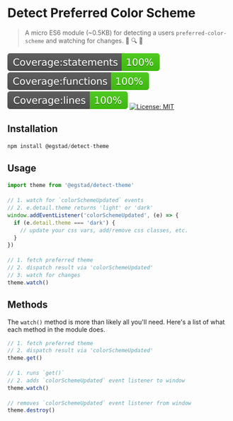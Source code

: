 # Detect Preferred Color Scheme

> A micro ES6 module (~0.5KB) for detecting a users `preferred-color-scheme` and watching for changes. 🐛️ 🔍️ 👀️

[![Coverage:statements](./coverage/badge-statements.svg)](#)
[![Coverage:functions](./coverage/badge-functions.svg)](#)
[![Coverage:lines](./coverage/badge-lines.svg)](#)
[![License: MIT](https://img.shields.io/badge/License-MIT-yellow.svg)](https://opensource.org/licenses/MIT)

## Installation

```js
npm install @egstad/detect-theme
```

## Usage

```js
import theme from '@egstad/detect-theme'

// 1. watch for `colorSchemeUpdated` events
// 2. e.detail.theme returns 'light' or 'dark'
window.addEventListener('colorSchemeUpdated', (e) => {
  if (e.detail.theme === 'dark') {
    // update your css vars, add/remove css classes, etc.
  }
})

// 1. fetch preferred theme
// 2. dispatch result via 'colorSchemeUpdated'
// 3. watch for changes
theme.watch()
```

## Methods 

The `watch()` method is more than likely all you'll need. Here's a list of what each method in the module does.

```js
// 1. fetch preferred theme
// 2. dispatch result via 'colorSchemeUpdated'
theme.get()

// 1. runs `get()`
// 2. adds `colorSchemeUpdated` event listener to window
theme.watch()

// removes `colorSchemeUpdated` event listener from window
theme.destroy()
```